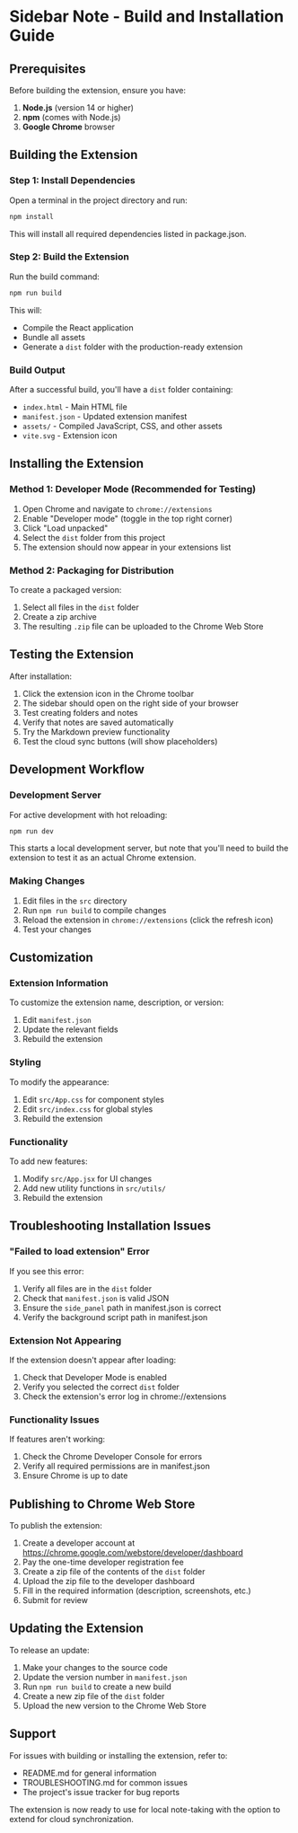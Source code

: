 # Sidebar Note - Build and Installation Guide

## Prerequisites

Before building the extension, ensure you have:

1. **Node.js** (version 14 or higher)
2. **npm** (comes with Node.js)
3. **Google Chrome** browser

## Building the Extension

### Step 1: Install Dependencies

Open a terminal in the project directory and run:

```bash
npm install
```

This will install all required dependencies listed in package.json.

### Step 2: Build the Extension

Run the build command:

```bash
npm run build
```

This will:
- Compile the React application
- Bundle all assets
- Generate a `dist` folder with the production-ready extension

### Build Output

After a successful build, you'll have a `dist` folder containing:
- `index.html` - Main HTML file
- `manifest.json` - Updated extension manifest
- `assets/` - Compiled JavaScript, CSS, and other assets
- `vite.svg` - Extension icon

## Installing the Extension

### Method 1: Developer Mode (Recommended for Testing)

1. Open Chrome and navigate to `chrome://extensions`
2. Enable "Developer mode" (toggle in the top right corner)
3. Click "Load unpacked"
4. Select the `dist` folder from this project
5. The extension should now appear in your extensions list

### Method 2: Packaging for Distribution

To create a packaged version:

1. Select all files in the `dist` folder
2. Create a zip archive
3. The resulting `.zip` file can be uploaded to the Chrome Web Store

## Testing the Extension

After installation:

1. Click the extension icon in the Chrome toolbar
2. The sidebar should open on the right side of your browser
3. Test creating folders and notes
4. Verify that notes are saved automatically
5. Try the Markdown preview functionality
6. Test the cloud sync buttons (will show placeholders)

## Development Workflow

### Development Server

For active development with hot reloading:

```bash
npm run dev
```

This starts a local development server, but note that you'll need to build the extension to test it as an actual Chrome extension.

### Making Changes

1. Edit files in the `src` directory
2. Run `npm run build` to compile changes
3. Reload the extension in `chrome://extensions` (click the refresh icon)
4. Test your changes

## Customization

### Extension Information

To customize the extension name, description, or version:
1. Edit `manifest.json`
2. Update the relevant fields
3. Rebuild the extension

### Styling

To modify the appearance:
1. Edit `src/App.css` for component styles
2. Edit `src/index.css` for global styles
3. Rebuild the extension

### Functionality

To add new features:
1. Modify `src/App.jsx` for UI changes
2. Add new utility functions in `src/utils/`
3. Rebuild the extension

## Troubleshooting Installation Issues

### "Failed to load extension" Error

If you see this error:
1. Verify all files are in the `dist` folder
2. Check that `manifest.json` is valid JSON
3. Ensure the `side_panel` path in manifest.json is correct
4. Verify the background script path in manifest.json

### Extension Not Appearing

If the extension doesn't appear after loading:
1. Check that Developer Mode is enabled
2. Verify you selected the correct `dist` folder
3. Check the extension's error log in chrome://extensions

### Functionality Issues

If features aren't working:
1. Check the Chrome Developer Console for errors
2. Verify all required permissions are in manifest.json
3. Ensure Chrome is up to date

## Publishing to Chrome Web Store

To publish the extension:

1. Create a developer account at https://chrome.google.com/webstore/developer/dashboard
2. Pay the one-time developer registration fee
3. Create a zip file of the contents of the `dist` folder
4. Upload the zip file to the developer dashboard
5. Fill in the required information (description, screenshots, etc.)
6. Submit for review

## Updating the Extension

To release an update:

1. Make your changes to the source code
2. Update the version number in `manifest.json`
3. Run `npm run build` to create a new build
4. Create a new zip file of the `dist` folder
5. Upload the new version to the Chrome Web Store

## Support

For issues with building or installing the extension, refer to:
- README.md for general information
- TROUBLESHOOTING.md for common issues
- The project's issue tracker for bug reports

The extension is now ready to use for local note-taking with the option to extend for cloud synchronization.